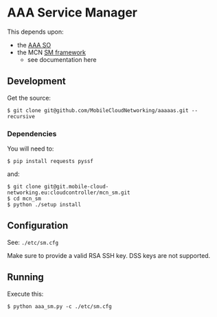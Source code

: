# AAA Service Manager

This depends upon: 

* the [AAA SO](https://github.com/MobileCloudNetworking/aaaaas/bundle)
* the MCN [SM framework](https://git.mobile-cloud-networking.eu/cloudcontroller/mcn_sm/tree/initial_sm_impl)
  * see documentation here

## Development

Get the source:

    $ git clone git@github.com/MobileCloudNetworking/aaaaas.git --recursive

### Dependencies
You will need to:

    $ pip install requests pyssf 

and:

    $ git clone git@git.mobile-cloud-networking.eu:cloudcontroller/mcn_sm.git
    $ cd mcn_sm
    $ python ./setup install

## Configuration
See: `./etc/sm.cfg`

Make sure to provide a valid RSA SSH key. DSS keys are not supported.

## Running
Execute this:

    $ python aaa_sm.py -c ./etc/sm.cfg
